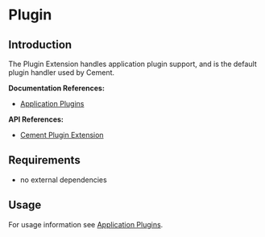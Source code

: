 # Plugin

## Introduction

The Plugin Extension handles application plugin support, and is the default plugin handler used by Cement.

**Documentation References:**

* [Application Plugins](../core-foundation/plugins.md)

**API References:**

* [Cement Plugin Extension](https://cement.readthedocs.io/en/2.99/api/ext/ext_plugin/)

## Requirements

* no external dependencies

## Usage

For usage information see [Application Plugins](../core-foundation/plugins.md).


